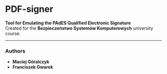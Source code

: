 # PDF-signer

**Tool for Emulating the PAdES Qualified Electronic Signature**  
Created for the **Bezpieczeństwo Systemów Komputerowych** university course.

---

### Authors
- **Maciej Góralczyk**  
- **Franciszek Gwarek**

